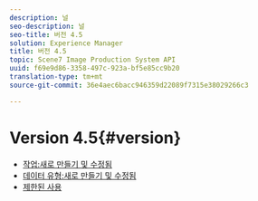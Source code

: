 ```yaml
---
description: 널
seo-description: 널
seo-title: 버전 4.5
solution: Experience Manager
title: 버전 4.5
topic: Scene7 Image Production System API
uuid: f69e9d86-3358-497c-923a-bf5e85cc9b20
translation-type: tm+mt
source-git-commit: 36e4aec6bacc946359d22089f7315e38029266c3

---
```



# Version 4.5{#version}

* [작업:새로 만들기 및 수정됨](r-4-5-operations.md)
* [데이터 유형:새로 만들기 및 수정됨](r-4-5-types.md)
* [제한된 사용](r-restricted-use.md)
